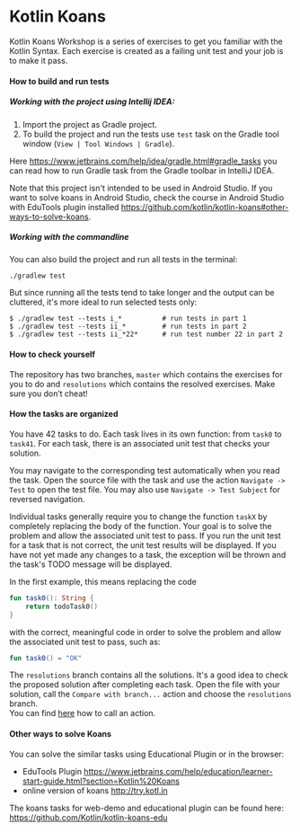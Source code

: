 Kotlin Koans
===========

Kotlin Koans Workshop is a series of exercises to get you familiar with the Kotlin Syntax. 
Each exercise is created as a failing unit test and your job is to make it pass. 

#### How to build and run tests

##### Working with the project using Intellij IDEA:

1. Import the project as Gradle project.
2. To build the project and run the tests use `test` task on the Gradle tool window 
(`View | Tool Windows | Gradle`). 

Here https://www.jetbrains.com/help/idea/gradle.html#gradle_tasks you can read 
how to run Gradle task from the Gradle toolbar in IntelliJ IDEA.

Note that this project isn't intended to be used in Android Studio. If you want to solve koans in Android Studio, check the course in Android Studio with EduTools plugin installed https://github.com/kotlin/kotlin-koans#other-ways-to-solve-koans.

##### Working with the commandline

You can also build the project and run all tests in the terminal:
```
./gradlew test
```
But since running all the tests tend to take longer and the output can be
cluttered, it's more ideal to run selected tests only:
```
$ ./gradlew test --tests i_*          # run tests in part 1
$ ./gradlew test --tests ii_*         # run tests in part 2
$ ./gradlew test --tests ii_*22*      # run test number 22 in part 2
```


#### How to check yourself

The repository has two branches, `master` which contains the exercises for you to do and `resolutions` which contains the resolved exercises. 
Make sure you don’t cheat!


#### How the tasks are organized
 
You have 42 tasks to do. 
Each task lives in its own function: from `task0` to `task41`.
For each task, there is an associated unit test that checks your solution.
 
You may navigate to the corresponding test automatically when you read the task.
Open the source file with the task and use the action `Navigate -> Test` to open the test file. 
You may also use `Navigate -> Test Subject` for reversed navigation.

Individual tasks generally require you to change the function `taskX` by completely replacing the body of the function.
Your goal is to solve the problem and allow the associated unit test to pass. 
If you run the unit test for a task that is not correct, the unit test results will be displayed. 
If you have not yet made any changes to a task, the exception will be thrown and the task's TODO message will be displayed. 

In the first example, this means replacing the code

```kotlin
fun task0(): String {
    return todoTask0()
}
```

with the correct, meaningful code in order to solve the problem and allow the associated unit test to pass, such as:

```kotlin
fun task0() = "OK"
```

The `resolutions` branch contains all the solutions.
It's a good idea to check the proposed solution after completing each task.
Open the file with your solution, call the `Compare with branch...` action and choose the `resolutions` branch.   
You can find [here](https://www.jetbrains.com/help/idea/navigating-to-action.html) how to call an action.


#### Other ways to solve Koans

You can solve the similar tasks using Educational Plugin or in the browser:

- EduTools Plugin https://www.jetbrains.com/help/education/learner-start-guide.html?section=Kotlin%20Koans
- online version of koans http://try.kotl.in

The koans tasks for web-demo and educational plugin can be found here: https://github.com/Kotlin/kotlin-koans-edu
